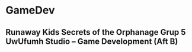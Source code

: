 # GameDev
 
## Runaway Kids Secrets of the Orphanage Grup 5 UwUfumh Studio – Game Development (Aft B)
